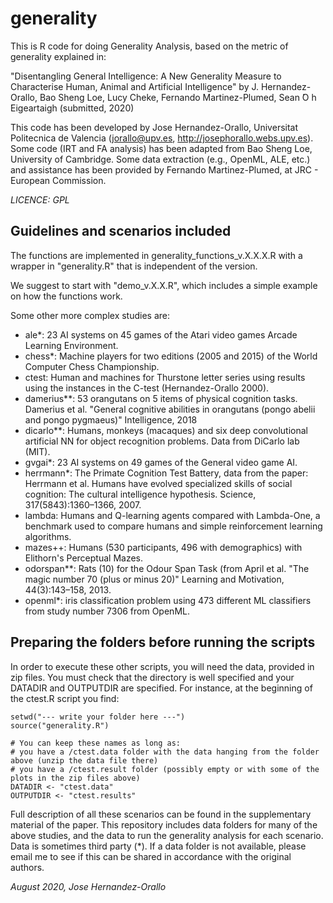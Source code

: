 # generality

This is R code for doing Generality Analysis, based on the metric of generality explained in:

"Disentangling General Intelligence: A New Generality Measure to Characterise Human, Animal and Artificial Intelligence"
by J. Hernandez-Orallo, Bao Sheng Loe, Lucy Cheke, Fernando Martinez-Plumed, Sean ́O h ́Eigeartaigh
(submitted, 2020)

This code has been developed by Jose Hernandez-Orallo, Universitat Politecnica de Valencia (jorallo@upv.es, http://josephorallo.webs.upv.es). Some code (IRT and FA analysis) has been adapted from Bao Sheng Loe, University of Cambridge. Some data extraction (e.g., OpenML, ALE, etc.) and assistance has been provided by Fernando Martinez-Plumed, at JRC - European Commission.
   
*LICENCE: GPL*

## Guidelines and scenarios included

The functions are implemented in generality_functions_v.X.X.X.R with a wrapper in "generality.R" that is independent of the version. 

We suggest to start with "demo_v.X.X.R", which includes a simple example on how the functions work. 

Some other more complex studies are:
- ale*: 23 AI systems on 45 games of the Atari video games Arcade Learning Environment.
- chess*: Machine players for two editions (2005 and 2015) of the World Computer Chess Championship.
- ctest: Human and machines for Thurstone letter series using results using the instances in the C-test (Hernandez-Orallo 2000).
- damerius**: 53 orangutans on 5 items of physical cognition tasks.  Damerius et al. "General  cognitive abilities in orangutans (pongo abelii and pongo pygmaeus)" Intelligence, 2018
- dicarlo**: Humans, monkeys (macaques) and six deep convolutional artificial NN for object recognition problems. Data from DiCarlo lab (MIT).
- gvgai*: 23 AI systems on 49 games of the General video game AI.
- herrmann*: The Primate Cognition Test Battery, data from the paper: Herrmann et al.  Humans have evolved specialized skills of social cognition:  The cultural intelligence hypothesis. Science, 317(5843):1360–1366, 2007.
- lambda: Humans and Q-learning agents compared with Lambda-One, a benchmark used to compare humans and simple reinforcement learning algorithms.
- mazes++: Humans (530 participants, 496 with demographics) with Elithorn's Perceptual Mazes. 
- odorspan**: Rats (10) for the Odour Span Task (from April et al. "The magic number 70 (plus or minus 20)" Learning and Motivation, 44(3):143–158, 2013.
- openml*: iris classification problem using 473 different ML classifiers from study number 7306 from OpenML.

## Preparing the folders before running the scripts

In order to execute these other scripts, you will need the data, provided in zip files. You must check that the directory is well specified and your DATADIR and OUTPUTDIR are specified. For instance, at the beginning of the ctest.R script you find:

```
setwd("--- write your folder here ---")
source("generality.R")

# You can keep these names as long as:
# you have a /ctest.data folder with the data hanging from the folder above (unzip the data file there)
# you have a /ctest.result folder (possibly empty or with some of the plots in the zip files above)
DATADIR <- "ctest.data"
OUTPUTDIR <- "ctest.results"
```

Full description of all these scenarios can be found in the supplementary material of the paper. This repository includes data folders for many of the above studies, and the data to run the generality analysis for each scenario. Data is sometimes third party (*). If a data folder is not available, please email me to see if this can be shared in accordance with the original authors. 

*August 2020, Jose Hernandez-Orallo*
